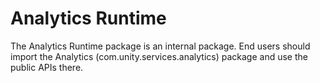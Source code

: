 # Analytics Runtime

The Analytics Runtime package is an internal package. End users should
import the Analytics (com.unity.services.analytics) package and use the
public APIs there.